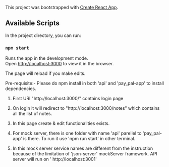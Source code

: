This project was bootstrapped with [Create React App](https://github.com/facebook/create-react-app).

## Available Scripts

In the project directory, you can run:

### `npm start`

Runs the app in the development mode.<br>
Open [http://localhost:3000](http://localhost:3000) to view it in the browser.

The page will reload if you make edits.<br>

Pre-requisite:- Please do npm install in both 'api' and 'pay_pal-app' to install dependencies.

1. First URl "http://localhost:3000/" contains login page
2. On login it will redirect to "http://localhost:3000/notes" which contains all the list of notes.
3. In this page create & edit functionalities exists.

4. For mock server, there is one folder with name 'api' parellel to 'pay_pal-app' is there.
   To run it use 'npm run start' in other terminal.

5. In this mock server service names are different from the instruction because of the limitation of 'json-server' mockServer framework.
   API server will run on ' http://localhost:3001'
